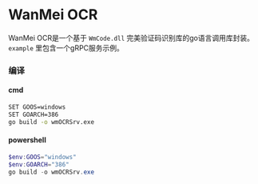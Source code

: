 # WanMei OCR

WanMei OCR是一个基于 `WmCode.dll` 完美验证码识别库的go语言调用库封装。`example` 里包含一个gRPC服务示例。

### 编译

#### cmd

```bash
SET GOOS=windows 
SET GOARCH=386
go build -o wmOCRSrv.exe
```
#### powershell

```powershell
$env:GOOS="windows"
$env:GOARCH="386"
go build -o wmOCRSrv.exe
```